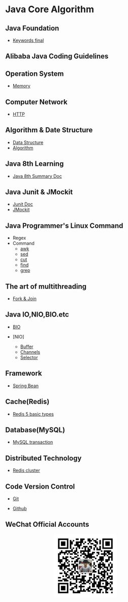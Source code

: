 # Java Core Algorithm

## Java Foundation 

* [Keywords final]()

## Alibaba Java Coding Guidelines



## Operation System

* [Memory](https://github.com/wencaixu/Java-Core-Algorithm/blob/master/src/docs/core/operation/operation-memory.md)

## Computer Network 

* [HTTP](https://github.com/wencaixu/Java-Core-Algorithm/blob/master/src/docs/core/network/network-http.md)

## Algorithm & Date Structure

* [Data Structure]()
* [Algorithm]()

## Java 8th Learning

*	[Java 8th Summary Doc](https://github.com/wencaixu/Java-Core-Algorithm/blob/master/src/docs/Doc/java8/Java-8th-docs.md)

## Java Junit & JMockit

*   [Junit Doc](https://github.com/wencaixu/Java-Core-Algorithm/blob/master/src/docs/Doc/Junit/junit-doc.md.md)
*   [JMockit](https://github.com/wencaixu/Java-Core-Algorithm/blob/master/src/docs/Doc/JMockit/jmockit-doc.md)

## Java Programmer's Linux Command
* Regex
* Command
  - [awk](https://github.com/wencaixu/Java-Core-Algorithm/blob/master/src/docs/Guides/unix/awk-guides.md)
  - [sed](https://github.com/wencaixu/Java-Core-Algorithm/blob/master/src/docs/Guides/unix/sed-guides.md)
  - [cut](https://github.com/wencaixu/Java-Core-Algorithm/blob/master/src/docs/Guides/unix/cut-guides.md)
  - [find](https://github.com/wencaixu/Java-Core-Algorithm/blob/master/src/docs/Guides/unix/find-guides.md)
  - [grep](https://github.com/wencaixu/Java-Core-Algorithm/blob/master/src/docs/Guides/unix/grep-guides.md)

## The art of multithreading

* [Fork & Join](https://github.com/wencaixu/Java-Core-Algorithm/blob/master/src/docs/core/thread/Fork-Join.md)

## Java IO,NIO,BIO.etc

* [BIO](https://github.com/wencaixu/Java-Core-Algorithm/blob/master/src/docs/core/io/BIO/Fork-Join.md)
  
* [NIO]
    - [Buffer](https://github.com/wencaixu/Java-Core-Algorithm/blob/master/src/docs/core/io/NIO/buffer-http.md)
    - [Channels](https://github.com/wencaixu/Java-Core-Algorithm/blob/master/src/docs/core/io/NIO/channels-http.md)
    - [Selector](https://github.com/wencaixu/Java-Core-Algorithm/blob/master/src/docs/core/io/NIO/selector-http.md)
## Framework
* [Spring Bean](https://github.com/wencaixu/Java-Core-Algorithm/blob/master/src/docs/Doc/spring/spring-bean-guides.md)
## Cache(Redis)
* [Redis 5 basic types](https://github.com/wencaixu/Java-Core-Algorithm/blob/master/src/docs/Guides/redis/redis-basic-types.md)
## Database(MySQL)
* [MySQL transaction ](https://github.com/wencaixu/Java-Core-Algorithm/blob/master/src/docs/core/io/mysql/MySQL-transaction.md)

## Distributed Technology
* [Redis cluster](https://github.com/wencaixu/Java-Core-Algorithm/blob/master/src/docs/core/io/distribute/redis-claster.md)

## Code Version Control

* [Git]()

* [Github]()

## WeChat Official Accounts
<div align="center">
	<img src="https://github.com/wencaixu/Java-Core-Algorithm/blob/master/src/main/java/com/tools/profile.jpg" width="200px" height="200px">
</div>

